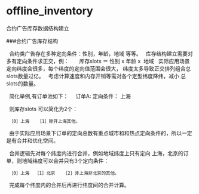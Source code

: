 # offline_inventory
合约广告库存数据结构建立

###合约广告库存结构

   合约类广告存在多种定向条件：性别，年龄，地域 等等。
   
   库存结构建立需要对多有定向条件求正交，例：
      
      库存slots ＝ 性别 x 年龄 x  地域
   
   实际应用场景定向纬度会很多，每个纬度的定向值范围会很大， 纬度太多导致正交排列组合总slots数量过亿。
   
   考虑计算速度和内存开销等需对各个定型纬度降纬，减小 总slots的数量。
   
   简化举例,有订单池如下：
     
      订单A: 定向条件： 上海
     
   则库存slots 可以简化为2个： 
   
     ［0］上海   ［1］除开上海其他。
   
   由于实际应用场景下订单的定向总数有重点城市和和热点定向条件的，所以一定是有合并和优化空间。
   
   合并逻辑先对每个纬度内进行合并，例如地域纬度上只有定向 上海，北京的订单，则地域纬度可以合并只有3个定向条件：
     
     ［0］上海  ［1］北京   ［2］非上海非北京的其他。
   
   完成每个纬度内的合并后再进行纬度间的合并计算。
   
      
      

